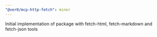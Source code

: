 ```yaml
---
"@ver0/mcp-http-fetch": minor
---
```


Initial implementation of package with fetch-html, fetch-markdown and fetch-json tools
